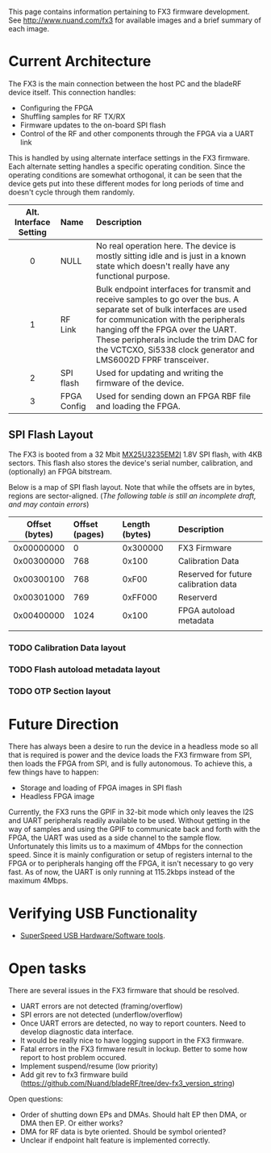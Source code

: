 This page contains information pertaining to FX3 firmware development.  See http://www.nuand.com/fx3 for available images and a brief summary of each image.

# Current Architecture #

The FX3 is the main connection between the host PC and the bladeRF device itself.  This connection handles:

- Configuring the FPGA
- Shuffling samples for RF TX/RX
- Firmware updates to the on-board SPI flash
- Control of the RF and other components through the FPGA via a UART link

This is handled by using alternate interface settings in the FX3 firmware.  Each alternate setting handles a specific operating condition.  Since the operating conditions are somewhat orthogonal, it can be seen that the device gets put into these different modes for long periods of time and doesn't cycle through them randomly.

| Alt. Interface Setting | Name | Description |
| :--------------------: | :--- | :---------- |
| 0                      | NULL | No real operation here.  The device is mostly sitting idle and is just in a known state which doesn't really have any functional purpose. |
| 1                      | RF Link | Bulk endpoint interfaces for transmit and receive samples to go over the bus.  A separate set of bulk interfaces are used for communication with the peripherals hanging off the FPGA over the UART.  These peripherals include the trim DAC for the VCTCXO, Si5338 clock generator and LMS6002D FPRF transceiver. |
| 2                      | SPI flash | Used for updating and writing the firmware of the device. |
| 3                      | FPGA Config | Used for sending down an FPGA RBF file and loading the FPGA. |

## SPI Flash Layout ##
The FX3 is booted from a 32 Mbit [MX25U3235EM2I](http://www.macronix.com/QuickPlace/hq/PageLibrary4825740B00298A3B.nsf/h_Index/3F21BAC2E121E17848257639003A3146/$File/MX25U3235F,%201.8V,%2032Mb,%20v1.1.pdf) 1.8V SPI flash, with 4KB sectors. This flash also stores the device's serial number, calibration, and (optionally) an FPGA bitstream.

Below is a map of SPI flash layout. Note that while the offsets are in bytes, regions are sector-aligned.
(_The following table is still an incomplete draft, and may contain errors_)

| Offset (bytes) | Offset (pages) | Length (bytes)   | Description                          |
| :------------: | :------------- | :--------------- | :----------------------------------- |
| 0x00000000     |  0             | 0x300000         | FX3 Firmware                         |
| 0x00300000     |  768           | 0x100            | Calibration Data                     |
| 0x00300100     |  768           | 0xF00            | Reserved for future calibration data |
| 0x00301000     |  769           | 0xFF000          | Reserverd                            |
| 0x00400000     |  1024          | 0x100            | FPGA autoload metadata               |
|  |  |  |

### TODO Calibration Data layout ###

### TODO Flash autoload metadata layout ###

### TODO OTP Section layout ###

# Future Direction #

There has always been a desire to run the device in a headless mode so all that is required is power and the device loads the FX3 firmware from SPI, then loads the FPGA from SPI, and is fully autonomous.  To achieve this, a few things have to happen:

- Storage and loading of FPGA images in SPI flash
- Headless FPGA image

Currently, the FX3 runs the GPIF in 32-bit mode which only leaves the I2S and UART peripherals readily available to be used.  Without getting in the way of samples and using the GPIF to communicate back and forth with the FPGA, the UART was used as a side channel to the sample flow.  Unfortunately this limits us to a maximum of 4Mbps for the connection speed.  Since it is mainly configuration or setup of registers internal to the FPGA or to peripherals hanging off the FPGA, it isn't necessary to go very fast.  As of now, the UART is only running at 115.2kbps instead of the maximum 4Mbps.


# Verifying USB Functionality #
* [SuperSpeed USB Hardware/Software tools][ssusbtools].

[ssusbtools]: http://www.usb.org/developers/ssusb/ssusbtools/

# Open tasks #
There are several issues in the FX3 firmware that should be resolved. 

 - UART errors are not detected (framing/overflow)
 - SPI errors are not detected (underflow/overflow)
 - Once UART errors are detected, no way to report counters.  Need to develop diagnostic data interface.
 - It would be really nice to have logging support in the FX3 firmware.
 - Fatal errors in the FX3 firmware result in lockup.  Better to some how report to host problem occured.
 - Implement suspend/resume (low priority)
 - Add git rev to fx3 firmware build (https://github.com/Nuand/bladeRF/tree/dev-fx3_version_string)

Open questions:
 - Order of shutting down EPs and DMAs.  Should halt EP then DMA, or DMA then EP.  Or either works?
 - DMA for RF data is byte oriented.  Should be symbol oriented?
 - Unclear if endpoint halt feature is implemented correctly.